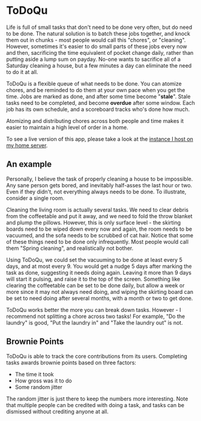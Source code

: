 # ToDoQu

Life is full of small tasks that don't need to be done very often, but do need to be done. The natural solution is to batch these jobs together, and knock them out in chunks - most people would call this "chores", or "cleaning". However, sometimes it's easier to do small parts of these jobs every now and then, sacrificing the time equivalent of pocket change daily, rather than putting aside a lump sum on payday. No-one wants to sacrifice all of a Saturday cleaning a house, but a few minutes a day can eliminate the need to do it at all.

ToDoQu is a flexible queue of what needs to be done. You can atomize chores, and be reminded to do them at your own pace when you get the time. Jobs are marked as done, and after some time become "**stale**". Stale tasks need to be completed, and become **overdue** after some window. Each job has its own schedule, and a scoreboard tracks who's done how much.

Atomizing and distributing chores across both people and time makes it easier to maintain a high level of order in a home.

To see a live version of this app, please take a look at the [instance I host on my home server](https://todoqu.wildjames.com/). 


## An example

Personally, I believe the task of properly cleaning a house to be impossible. Any sane person gets bored, and inevitably half-asses the last hour or two. Even if they didn't, not everything always needs to be done. To illustrate, consider a single room.

Cleaning the living room is actually several tasks. We need to clear debris from the coffeetable and put it away, and we need to fold the throw blanket and plump the pillows. However, this is only surface level - the skirting boards need to be wiped down every now and again, the room needs to be vacuumed, and the sofa needs to be scrubbed of cat hair. Notice that some of these things need to be done only infrequently. Most people would call them "Spring cleaning", and realistically not bother. 

Using ToDoQu, we could set the vacuuming to be done at least every 5 days, and at most every 9. You would get a nudge 5 days after marking the task as done, suggesting it needs doing again. Leaving it more than 9 days will start it pulsing, and raise it to the top of the screen. Something like clearing the coffeetable can be set to be done daily, but allow a week or more since it may not always need doing, and wiping the skirting board can be set to need doing after several months, with a month or two to get done. 

ToDoQu works better the more you can break down tasks. However - I recommend not splitting a chore across two tasks! For example, "Do the laundry" is good, "Put the laundry in" and "Take the laundry out" is not.


## Brownie Points

ToDoQu is able to track the core contributions from its users. Completing tasks awards brownie points based on three factors: 
- The time it took
- How gross was it to do
- Some random jitter

The random jitter is just there to keep the numbers more interesting. Note that multiple people can be credited with doing a task, and tasks can be dismissed without crediting anyone at all.
